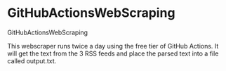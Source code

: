 # GitHubActionsWebScraping
GitHubActionsWebScraping

This webscraper runs twice a day using the free tier of GitHub Actions. It will get the text from the 3 RSS feeds and place the parsed 
text into a file called output.txt. 
